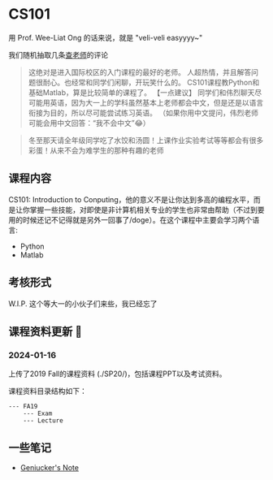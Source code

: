 # CS101


用 Prof. Wee-Liat Ong 的话来说，就是 "veli-veli easyyyy~"

我们随机抽取几条[查老师](https://chalaoshi.de/t/6299/)的评论

> 这绝对是进入国际校区的入门课程的最好的老师。
> 人超热情，并且解答问题很耐心。也经常和同学们闲聊，开玩笑什么的。
> CS101课程教Python和基础Matlab，算是比较简单的课程了。
> 【一点建议】
> 同学们和伟烈聊天尽可能用英语，因为大一上的学科虽然基本上老师都会中文，但是还是以语言衔接为目的，所以尽可能尝试练习英语。
> （如果你用中文提问，伟烈老师可能会用中文回答：“我不会中文”😂）

> 冬至那天请全年级同学吃了水饺和汤圆！上课作业实验考试等等都会有很多彩蛋！从来不会为难学生的那种有趣的老师

## 课程内容
CS101: Introduction to Conputing，他的意义不是让你达到多高的编程水平，而是让你掌握一些技能，对即使是非计算机相关专业的学生也非常由帮助（不过到要用的时候还记不记得就是另外一回事了/doge）。在这个课程中主要会学习两个语言:

- Python
- Matlab

## 考核形式
W.I.P. 这个等大一的小伙子们来些，我已经忘了

## 课程资料更新 📢

### 2024-01-16
上传了2019 Fall的课程资料 (./SP20/)，包括课程PPT以及考试资料。

课程资料目录结构如下：
```
--- FA19
    --- Exam
    --- Lecture
```

## 一些笔记
- [Geniucker's Note](https://github.com/Geniucker/Obsidian-Geniucker/tree/main/Archive/CS%20101)